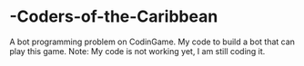 # -Coders-of-the-Caribbean
A bot programming problem on CodinGame.
My code to build a bot that can play this game.
Note: My code is not working yet, I am still coding it.
